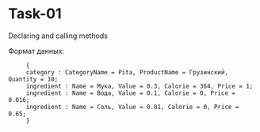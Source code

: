 # Task-01
Declaring and calling methods
         
Формат данных:

         {
         category : CategoryName = Pita, ProductName = Грузинский, Quantity = 10;
         ingredient : Name = Мука, Value = 0.3, Calorie = 364, Price = 1;
         ingredient : Name = Вода, Value = 0.1, Calorie = 0, Price = 0.016;
         ingredient : Name = Соль, Value = 0.01, Calorie = 0, Price = 0.65;
         }
